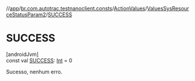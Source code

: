//[app](../../../../index.md)/[br.com.autotrac.testnanoclient.consts](../../index.md)/[ActionValues](../index.md)/[ValuesSysResourceStatusParam2](index.md)/[SUCCESS](-s-u-c-c-e-s-s.md)

# SUCCESS

[androidJvm]\
const val [SUCCESS](-s-u-c-c-e-s-s.md): [Int](https://kotlinlang.org/api/latest/jvm/stdlib/kotlin/-int/index.html) = 0

Sucesso, nenhum erro.
